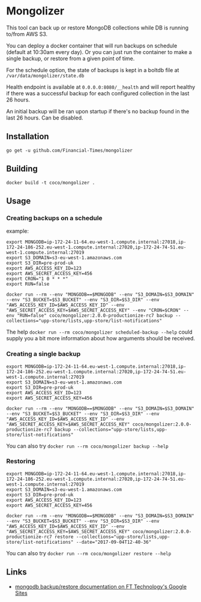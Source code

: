 # Mongolizer

This tool can back up or restore MongoDB collections while DB is running to/from AWS S3.

You can deploy a docker container that will run backups on schedule (default at 10:30am every day). Or you can just run the container to make a single backup, or restore from a given point of time.

For the schedule option, the state of backups is kept in a boltdb file at `/var/data/mongolizer/state.db`

Health endpoint is available at `0.0.0.0:8080/__health` and will report healthy if there was a successful backup for each configured collection in the last 26 hours.

An initial backup will be ran upon startup if there's no backup found in the last 26 hours. Can be disabled.

## Installation

```
go get -u github.com/Financial-Times/mongolizer
```

## Building

```
docker build -t coco/mongolizer .
```

## Usage

### Creating backups on a schedule

example:

```
export MONGODB=ip-172-24-11-64.eu-west-1.compute.internal:27018,ip-172-24-186-252.eu-west-1.compute.internal:27020,ip-172-24-74-51.eu-west-1.compute.internal:27019
export S3_DOMAIN=s3-eu-west-1.amazonaws.com
export S3_DIR=pre-prod-uk
export AWS_ACCESS_KEY_ID=123
export AWS_SECRET_ACCESS_KEY=456
export CRON="1 0 * * *"
export RUN=false

docker run --rm --env "MONGODB==$MONGODB" --env "S3_DOMAIN=$S3_DOMAIN" --env "S3_BUCKET=$S3_BUCKET" --env "S3_DIR=$S3_DIR" --env "AWS_ACCESS_KEY_ID=$AWS_ACCESS_KEY_ID" --env "AWS_SECRET_ACCESS_KEY=$AWS_SECRET_ACCESS_KEY" --env "CRON=$CRON" --env "RUN=false" coco/mongolizer:2.0.0-productionize-rc7 backup --collections="upp-store/lists,upp-store/list-notifications"
```

The help `docker run --rm coco/mongolizer scheduled-backup --help` could supply you a bit more information about how arguments should be received.

### Creating a single backup

```
export MONGODB=ip-172-24-11-64.eu-west-1.compute.internal:27018,ip-172-24-186-252.eu-west-1.compute.internal:27020,ip-172-24-74-51.eu-west-1.compute.internal:27019
export S3_DOMAIN=s3-eu-west-1.amazonaws.com
export S3_DIR=pre-prod-uk
export AWS_ACCESS_KEY_ID=123
export AWS_SECRET_ACCESS_KEY=456

docker run --rm --env "MONGODB==$MONGODB" --env "S3_DOMAIN=$S3_DOMAIN" --env "S3_BUCKET=$S3_BUCKET" --env "S3_DIR=$S3_DIR" --env "AWS_ACCESS_KEY_ID=$AWS_ACCESS_KEY_ID" --env "AWS_SECRET_ACCESS_KEY=$AWS_SECRET_ACCESS_KEY" coco/mongolizer:2.0.0-productionize-rc7 backup --collections="upp-store/lists,upp-store/list-notifications"
```

You can also try `docker run --rm coco/mongolizer backup --help`

### Restoring

```
export MONGODB=ip-172-24-11-64.eu-west-1.compute.internal:27018,ip-172-24-186-252.eu-west-1.compute.internal:27020,ip-172-24-74-51.eu-west-1.compute.internal:27019
export S3_DOMAIN=s3-eu-west-1.amazonaws.com
export S3_DIR=pre-prod-uk
export AWS_ACCESS_KEY_ID=123
export AWS_SECRET_ACCESS_KEY=456

docker run --rm --env "MONGODB==$MONGODB" --env "S3_DOMAIN=$S3_DOMAIN" --env "S3_BUCKET=$S3_BUCKET" --env "S3_DIR=$S3_DIR" --env "AWS_ACCESS_KEY_ID=$AWS_ACCESS_KEY_ID" --env "AWS_SECRET_ACCESS_KEY=$AWS_SECRET_ACCESS_KEY" coco/mongolizer:2.0.0-productionize-rc7 restore --collections="upp-store/lists,upp-store/list-notifications" --date="2017-09-04T12-40-36"
```

You can also try `docker run --rm coco/mongolizer restore --help`

## Links

* [mongodb backup/restore documentation on FT Technology's Google Sites](https://sites.google.com/a/ft.com/technology/systems/dynamic-semantic-publishing/extra-publishing/mongo-db-run-book/mongo-db-backup-restore)
